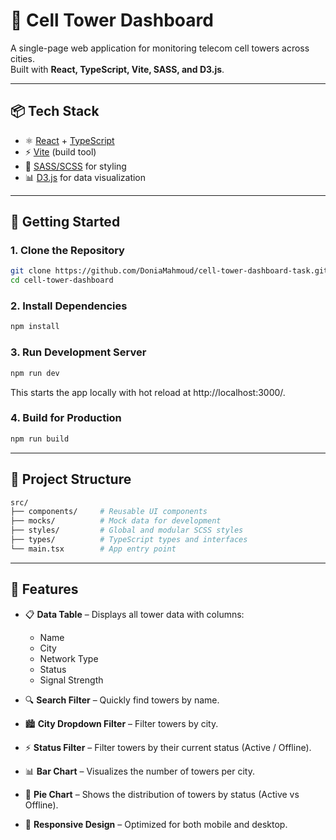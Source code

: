 # 📡 Cell Tower Dashboard

A single-page web application for monitoring telecom cell towers across cities.  
Built with **React, TypeScript, Vite, SASS, and D3.js**.

---

## 📦 Tech Stack

- ⚛️ [React](https://react.dev/) + [TypeScript](https://www.typescriptlang.org/)
- ⚡ [Vite](https://vitejs.dev/) (build tool)
- 🎨 [SASS/SCSS](https://sass-lang.com/) for styling
- 📊 [D3.js](https://d3js.org/) for data visualization

---

## 🔧 Getting Started

### 1. Clone the Repository

```bash
git clone https://github.com/DoniaMahmoud/cell-tower-dashboard-task.git
cd cell-tower-dashboard
```

### 2. Install Dependencies

```bash
npm install
```

### 3. Run Development Server

```bash
npm run dev
```

This starts the app locally with hot reload at http://localhost:3000/.

### 4. Build for Production

```bash
npm run build
```

---

## 📂 Project Structure

```bash
src/
├── components/     # Reusable UI components
├── mocks/          # Mock data for development
├── styles/         # Global and modular SCSS styles
├── types/          # TypeScript types and interfaces
└── main.tsx        # App entry point
```

---

## 🚀 Features

- 📋 **Data Table** – Displays all tower data with columns:
  - Name
  - City
  - Network Type
  - Status
  - Signal Strength

- 🔍 **Search Filter** – Quickly find towers by name.
- 🏙 **City Dropdown Filter** – Filter towers by city.
- ⚡ **Status Filter** – Filter towers by their current status (Active / Offline).
- 📊 **Bar Chart** – Visualizes the number of towers per city.
- 🥧 **Pie Chart** – Shows the distribution of towers by status (Active vs Offline).
- 📱 **Responsive Design** – Optimized for both mobile and desktop.

